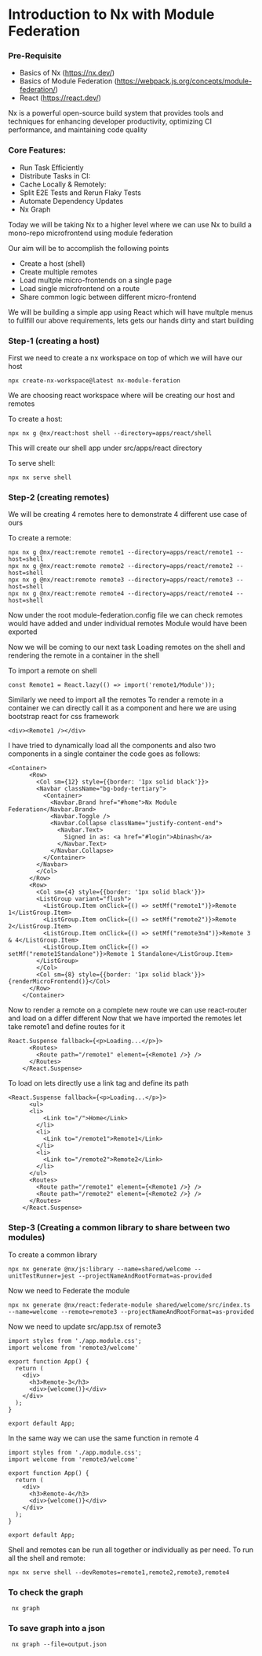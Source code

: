 # Introduction to Nx with Module Federation
### Pre-Requisite
- Basics of Nx (https://nx.dev/)
- Basics of Module Federation (https://webpack.js.org/concepts/module-federation/)
- React (https://react.dev/)

Nx is a powerful open-source build system that provides tools and techniques for enhancing developer productivity, optimizing CI performance, and maintaining code quality

### Core Features:
- Run Task Efficiently
- Distribute Tasks in CI:
- Cache Locally & Remotely:
- Split E2E Tests and Rerun Flaky Tests   
- Automate Dependency Updates 
- Nx Graph

Today we will be taking Nx to a higher level where we can use Nx to build a mono-repo microfrontend using module federation

Our aim will be to accomplish the following points

- Create a host (shell)
- Create multiple remotes 
- Load multple micro-frontends on a single page
- Load single microfrontend on a route
- Share common logic between different micro-frontend

We will be building a simple app using React which will have multple menus to fullfill our above requirements, lets gets our hands dirty and start building 

### Step-1 (creating a host)
First we need to create a nx workspace on top of which we will have our host
```
npx create-nx-workspace@latest nx-module-feration
```
We are choosing react workspace where will be creating our host and remotes

To create a host:
```
npx nx g @nx/react:host shell --directory=apps/react/shell
```

This will create our shell app under src/apps/react directory

To serve shell:
```
npx nx serve shell 
```

### Step-2 (creating remotes)

We will be creating 4 remotes here to demonstrate 4 different use case of ours

To create a remote:
```
npx nx g @nx/react:remote remote1 --directory=apps/react/remote1 --host=shell
npx nx g @nx/react:remote remote2 --directory=apps/react/remote2 --host=shell
npx nx g @nx/react:remote remote3 --directory=apps/react/remote3 --host=shell
npx nx g @nx/react:remote remote4 --directory=apps/react/remote4 --host=shell
```

Now under the root module-federation.config file we can check remotes would have added and under individual remotes Module would have been exported

Now we will be coming to our next task
Loading remotes on the shell and rendering the remote in a container in the shell

To import a remote on shell
```
const Remote1 = React.lazy(() => import('remote1/Module'));
```

Similarly we need to import all the remotes
To render a remote in a container we can directly call it as a component and here we are using bootstrap react for css framework
```
<div><Remote1 /></div>
```
I have tried to dynamically load all the components and also two components in a single container the code goes as follows:
```
<Container>
      <Row>
        <Col sm={12} style={{border: '1px solid black'}}>
        <Navbar className="bg-body-tertiary">
          <Container>
            <Navbar.Brand href="#home">Nx Module Federation</Navbar.Brand>
            <Navbar.Toggle />
            <Navbar.Collapse className="justify-content-end">
              <Navbar.Text>
                Signed in as: <a href="#login">Abinash</a>
              </Navbar.Text>
            </Navbar.Collapse>
          </Container>
        </Navbar>
        </Col>
      </Row>
      <Row>
        <Col sm={4} style={{border: '1px solid black'}}>
        <ListGroup variant="flush">
          <ListGroup.Item onClick={() => setMf("remote1")}>Remote 1</ListGroup.Item>
          <ListGroup.Item onClick={() => setMf("remote2")}>Remote 2</ListGroup.Item>
          <ListGroup.Item onClick={() => setMf("remote3n4")}>Remote 3 & 4</ListGroup.Item>
          <ListGroup.Item onClick={() => setMf("remote1Standalone")}>Remote 1 Standalone</ListGroup.Item>
        </ListGroup>
        </Col>
        <Col sm={8} style={{border: '1px solid black'}}>{renderMicroFrontend()}</Col>
      </Row>
    </Container>
```

Now to render a remote on a complete new route we can use react-router and load on a differ different
Now that we have imported the remotes let take remote1 and define routes for it
```
React.Suspense fallback={<p>Loading...</p>}>
      <Routes>
        <Route path="/remote1" element={<Remote1 />} />
      </Routes>
    </React.Suspense>
```

To load on lets directly use a link tag and define its path
```
<React.Suspense fallback={<p>Loading...</p>}>
      <ul>
      <li>
          <Link to="/">Home</Link>
        </li>
        <li>
          <Link to="/remote1">Remote1</Link>
        </li>
        <li>
          <Link to="/remote2">Remote2</Link>
        </li>
      </ul>
      <Routes>
        <Route path="/remote1" element={<Remote1 />} />
        <Route path="/remote2" element={<Remote2 />} />
      </Routes>
    </React.Suspense>
```

### Step-3 (Creating a common library to share between two modules)

To create a common library
```
npx nx generate @nx/js:library --name=shared/welcome --unitTestRunner=jest --projectNameAndRootFormat=as-provided
```
Now we need to Federate the module
```
npx nx generate @nx/react:federate-module shared/welcome/src/index.ts --name=welcome --remote=remote3 --projectNameAndRootFormat=as-provided
```
Now we need to update src/app.tsx of remote3
```
import styles from './app.module.css';
import welcome from 'remote3/welcome'

export function App() {
  return (
    <div>
      <h3>Remote-3</h3>
      <div>{welcome()}</div>
    </div>
  );
}

export default App;
```
In the same way we can use the same function in remote 4
```
import styles from './app.module.css';
import welcome from 'remote3/welcome'

export function App() {
  return (
    <div>
      <h3>Remote-4</h3>
      <div>{welcome()}</div>
    </div>
  );
}

export default App;
```

Shell and remotes can be run all together or individually as per need. To run all the shell and remote:
```
npx nx serve shell --devRemotes=remote1,remote2,remote3,remote4 
```
### To check the graph
```
 nx graph
```
### To save graph into a json
```
 nx graph --file=output.json
 ```